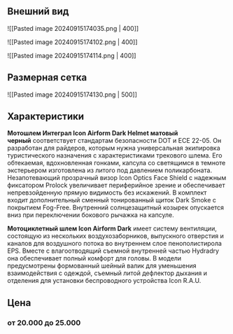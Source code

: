 ## Внешний вид

![[Pasted image 20240915174035.png | 400]]

![[Pasted image 20240915174102.png | 400]]

![[Pasted image 20240915174114.png | 400]]

## Размерная сетка

![[Pasted image 20240915174130.png | 500]]

## Характеристики

**Мотошлем Интеграл Icon Airform Dark Helmet матовый черный** соответствует стандартам безопасности DOT и ECE 22-05. Он разработан для райдеров, которым нужна универсальная экипировка туристического назначения с характеристиками трекового шлема. Его обтекаемая, вдохновленная гонками, капсула со светящимся в темноте экстерьером изготовлена из литого под давлением поликарбоната. Незапотевающий прозрачный визор Icon Optics Face Shield с надежным фиксатором Prolock увеличивает периферийное зрение и обеспечивает непревзойденную прямую видимость без искажений. В комплект входит дополнительный сменный тонированный щиток Dark Smoke с покрытием Fog-Free. Внутренний солнцезащитный козырек опускается вниз при переключении бокового рычажка на капсуле.

**Мотоциклетный шлем Icon Airform Dark** имеет систему вентиляции, состоящую из нескольких воздухозаборников, выпускного отверстия и каналов для воздушного потока во внутреннем слое пенополистирола EPS. Вместе с влагоотводящий съемной внутренней частью Hydradry она обеспечивает полный комфорт для головы. В модели предусмотрены формованный шейный валик для уменьшения взаимодействия с одеждой, съемный литой дефлектор дыхания и отделения для установки беспроводного устройства Icon R.A.U.

## Цена
### от 20.000 до 25.000